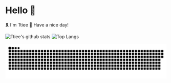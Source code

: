 # Hello 👋

🎗️ I'm Ttiee
🎇 Have a nice day! 

![Ttiee's github stats](https://github-readme-stats.vercel.app/api?username=ttiee&show_icons=true&theme=transparent&include_all_commits=true&count_private=true&line_height=20) ![Top Langs](https://github-readme-stats.vercel.app/api/top-langs/?username=zamhown&theme=transparent&layout=compact&hide=css,html,vue,plpgsql)

<a href="https://github.com/ttiee"><img src="contributions.svg"></a>
